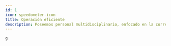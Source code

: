 ```yaml
---
id: 1
icon: speedometer-icon
title: Operación eficiente
description: Poseemos personal multidisciplinario, enfocado en la correcta Operación de cada contrato y su ejecución.
---
```


    g

